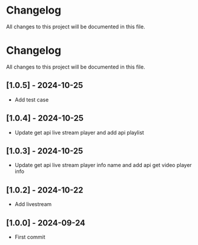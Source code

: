 # Changelog
All changes to this project will be documented in this file.

# Changelog
All changes to this project will be documented in this file.

## [1.0.5] - 2024-10-25
- Add test case

## [1.0.4] - 2024-10-25
- Update get api live stream player and add api playlist

## [1.0.3] - 2024-10-25
- Update get api live stream player info name and add api get video player info 

## [1.0.2] - 2024-10-22
- Add livestream

## [1.0.0] - 2024-09-24
- First commit